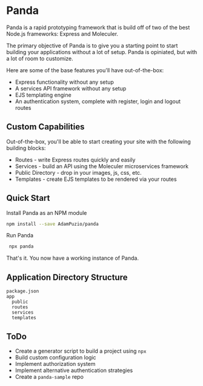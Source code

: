 # Panda

Panda is a rapid prototyping framework that is build off of two of the best Node.js frameworks: Express and Moleculer. 

The primary objective of Panda is to give you a starting point to start building your applications without a lot of setup. Panda is opiniated, but with a lot of room to customize.

Here are some of the base features you'll have out-of-the-box:
* Express functionality without any setup
* A services API framework without any setup
* EJS templating engine
* An authentication system, complete with register, login and logout routes

## Custom Capabilities

Out-of-the-box, you'll be able to start creating your site with the following building blocks:
* Routes - write Express routes quickly and easily
* Services - build an API using the Moleculer microservices framework
* Public Directory - drop in your images, js, css, etc.
* Templates - create EJS templates to be rendered via your routes

## Quick Start

Install Panda as an NPM module
```bash
npm install --save AdamPuzio/panda
```

Run Panda
```js
 npx panda
```

That's it. You now have a working instance of Panda.

## Application Directory Structure

```
package.json
app
  public
  routes
  services
  templates
```

## ToDo

* Create a generator script to build a project using `npx`
* Build custom configuration logic
* Implement authorization system
* Implement alternative authentication strategies
* Create a `panda-sample` repo
